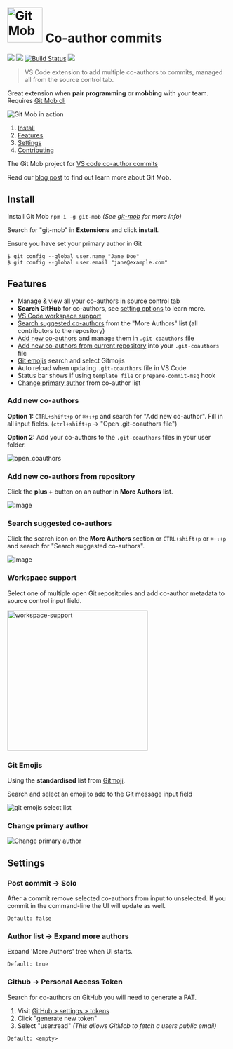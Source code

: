 # <img src="https://user-images.githubusercontent.com/10452163/79142596-a808fa00-7db3-11ea-9a02-2d020e0b29d7.png" width="80" alt="Git Mob" /> Co-author commits

[![](https://vsmarketplacebadge.apphb.com/version-short/RichardKotze.git-mob.svg)](https://marketplace.visualstudio.com/items?itemName=RichardKotze.git-mob) [![](https://vsmarketplacebadge.apphb.com/rating-short/RichardKotze.git-mob.svg)](https://marketplace.visualstudio.com/items?itemName=RichardKotze.git-mob) [![Build Status](https://dev.azure.com/TinkerTaylor/VS%20code%20extensions/_apis/build/status/rkotze.git-mob-vs-code?branchName=master)](https://dev.azure.com/TinkerTaylor/VS%20code%20extensions/_build/latest?definitionId=1?branchName=master) ![](https://vsmarketplacebadge.apphb.com/installs/RichardKotze.git-mob.svg)

> VS Code extension to add multiple co-authors to commits, managed all from the source control tab.

Great extension when **pair programming** or **mobbing** with your team. Requires [Git Mob cli](https://github.com/findmypast-oss/git-mob)

![Git Mob in action](https://user-images.githubusercontent.com/10452163/51446144-cc3b6f80-1d05-11e9-87fa-96622a25eedc.gif)

1. [Install](#install)
2. [Features](#features)
3. [Settings](#settings)
4. [Contributing](https://github.com/rkotze/git-mob-vs-code/blob/master/CONTRIBUTING.md)

The Git Mob project for [VS code co-author commits](https://www.richardkotze.com/projects/co-author-commits-with-git-mob)

Read our [blog post](http://tech.findmypast.com/co-author-commits-with-git-mob) to find out learn more about Git Mob.

## Install

Install Git Mob `npm i -g git-mob` _(See [git-mob](https://github.com/findmypast-oss/git-mob/#install) for more info)_

Search for "git-mob" in **Extensions** and click **install**.

Ensure you have set your primary author in Git

```
$ git config --global user.name "Jane Doe"
$ git config --global user.email "jane@example.com"
```

## Features

- Manage & view all your co-authors in source control tab
- **Search GitHub** for co-authors, see [setting options](#settings) to learn more.
- [VS Code workspace support](#workspace-support)
- [Search suggested co-authors](#search-suggested-co-authors) from the "More Authors" list (all contributors to the repository)
- [Add new co-authors](#add-new-co-authors) and manage them in `.git-coauthors` file
- [Add new co-authors from current repository](#add-new-co-authors-from-repository) into your `.git-coauthors` file
- [Git emojis](#git-emojis) search and select Gitmojis
- Auto reload when updating `.git-coauthors` file in VS Code
- Status bar shows if using `template file` or `prepare-commit-msg` hook
- [Change primary author](#change-primary-author) from co-author list

### Add new co-authors

**Option 1:** `CTRL+shift+p` or `⌘+⇧+p` and search for "Add new co-author". Fill in all input fields.
(`ctrl+shift+p` -> "Open .git-coauthors file")

**Option 2:** Add your co-authors to the `.git-coauthors` files in your user folder.

![open_coauthors](https://user-images.githubusercontent.com/10452163/52169086-b167f280-272a-11e9-947d-0e00df3eefa4.png)

### Add new co-authors from repository

Click the **plus +** button on an author in **More Authors** list.

![image](https://user-images.githubusercontent.com/10452163/52488610-1d79a900-2bb8-11e9-8a9b-46529d4b9608.png)

### Search suggested co-authors

Click the search icon on the **More Authors** section or `CTRL+shift+p` or `⌘+⇧+p` and search for "Search suggested co-authors".

![image](https://user-images.githubusercontent.com/10452163/57807338-e2f44f00-7758-11e9-8fb1-6d8b8cb9d7ce.png)

### Workspace support

Select one of multiple open Git repositories and add co-author metadata to source control input field.

<img alt="workspace-support" src="https://user-images.githubusercontent.com/10452163/80038666-08074b00-84ee-11ea-9565-26c9f755d512.gif" width="320" />

### Git Emojis

Using the **standardised** list from [Gitmoji](https://github.com/carloscuesta/gitmoji).

Search and select an emoji to add to the Git message input field

![git emojis select list](https://user-images.githubusercontent.com/10452163/79442052-ef6bd200-7fcf-11ea-85c1-82789738add3.png)

### Change primary author

![Change primary author](https://user-images.githubusercontent.com/10452163/89105613-6d86a400-d41a-11ea-88ec-25b34a084598.gif)

## Settings

### Post commit -> Solo

After a commit remove selected co-authors from input to unselected. If you commit in the command-line the UI will update as well.

`Default: false`

### Author list -> Expand more authors

Expand 'More Authors' tree when UI starts.

`Default: true`

### Github -> Personal Access Token

Search for co-authors on GitHub you will need to generate a PAT.

1.  Visit [GitHub > settings > tokens](https://github.com/settings/tokens)
2.  Click "generate new token"
3.  Select "user:read" _(This allows GitMob to fetch a users public email)_

`Default: <empty>`
